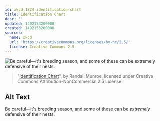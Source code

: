 ```yaml
---
id: xkcd.1824-identification-chart
title: Identification Chart
desc: ''
updated: 1492153200000
created: 1492153200000
sources:
  name: xkcd
  url: 'https://creativecommons.org/licenses/by-nc/2.5/'
  license: Creative Commons 2.5
---
```

![Be careful—it's breeding season, and some of these can be *extremely* defensive of their nests.](https://imgs.xkcd.com/comics/identification_chart.png)
> "[Identification Chart](https://xkcd.com/1824/)", by Randall Munroe, licensed under Creative Commons Attribution-NonCommercial 2.5 License

## Alt Text
Be careful—it's breeding season, and some of these can be *extremely* defensive of their nests.
